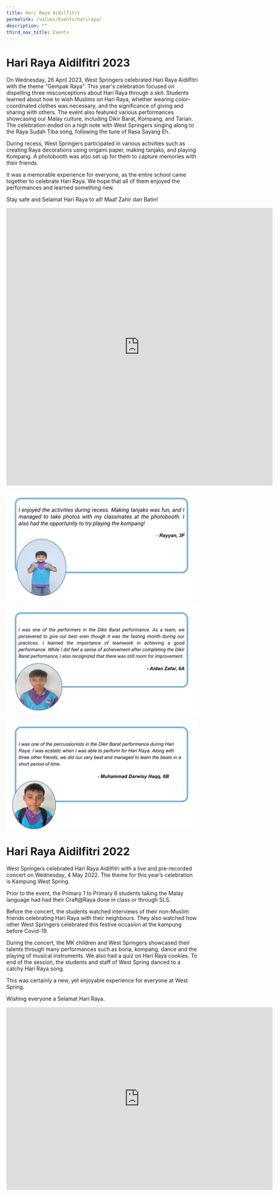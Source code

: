 ```yaml
---
title: Hari Raya Aidilfitri
permalink: /values/Events/hariraya/
description: ""
third_nav_title: Events
---
```

# Hari Raya Aidilfitri 2023


On Wednesday, 26 April 2023, West Springers celebrated Hari Raya Aidilfitri with the theme "Gempak Raya". This year's celebration focused on dispelling three misconceptions about Hari Raya through a skit. Students learned about how to wish Muslims on Hari Raya, whether wearing color-coordinated clothes was necessary, and the significance of giving and sharing with others. The event also featured various performances showcasing our Malay culture, including Dikir Barat, Kompang, and Tarian. The celebration ended on a high note with West Springers singing along to the Raya Sudah Tiba song, following the tune of Rasa Sayang Eh.

During recess, West Springers participated in various activities such as creating Raya decorations using origami paper, making tanjaks, and playing Kompang. A photobooth was also set up for them to capture memories with their friends.

It was a memorable experience for everyone, as the entire school came together to celebrate Hari Raya. We hope that all of them enjoyed the performances and learned something new.

Stay safe and Selamat Hari Raya to all! Maaf Zahir dan Batin!

<iframe src="https://docs.google.com/presentation/d/e/2PACX-1vSrL6u9bf6Fqk28fNwHclAiVWTc0OBHl7at13RVyA1k_knKIWDSyzqS6EcGJt7VwhK6Wt7R1CiVoXIn/embed?start=true&amp;loop=true&amp;delayms=3000" frameborder="0" width="700" height="729" allowfullscreen="true"></iframe>

![](/images/Hari%20Raya/hari%20raya%20reflection.jpg)

![](/images/Hari%20Raya/hari%20raya%20reflection%202%20.jpg)

![](/images/Hari%20Raya/hari%20raya%20reflection%203.jpg)
# Hari Raya Aidilfitri 2022
West Springers celebrated Hari Raya Aidilfitri with a live and pre-recorded concert on Wednesday, 4 May 2022. The theme for this year’s celebration is Kampung West Spring.

Prior to the event, the Primary 1 to Primary 6 students taking the Malay language had had their Craft@Raya done in class or through SLS.

Before the concert, the students watched interviews of their non-Muslim friends celebrating Hari Raya with their neighbours. They also watched how other West Springers celebrated this festive occasion at the kampung before Covid-19.

During the concert, the MK children and West Springers showcased their talents through many performances such as boria, kompang, dance and the playing of musical instruments. We also had a quiz on Hari Raya cookies. To end of the session, the students and staff of West Spring danced to a catchy Hari Raya song.

This was certainly a new, yet enjoyable experience for everyone at West Spring.

Wishing everyone a Selamat Hari Raya.
<iframe src="https://docs.google.com/presentation/d/e/2PACX-1vRJS1wDGYdoV1OYveY7qO8PERb2XzbE_hmhpD65aMYhvRvUP9ctk4PkJkSKvZgH811wLYsVyMq4JEHJ/embed?start=true&amp;loop=true&amp;delayms=3000" frameborder="0" width="700" height="480" allowfullscreen="true"></iframe>